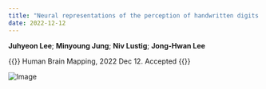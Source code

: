 ```yaml
---
title: "Neural representations of the perception of handwritten digits and visual objects from a convolutional neural network compared to humans"
date: 2022-12-12
---
```


**Juhyeon Lee**; **Minyoung Jung**; **Niv Lustig**; **Jong-Hwan Lee**

{{<format bright-green>}}
Human Brain Mapping, 2022 Dec 12.  Accepted
{{</format>}}

![Image](//bspl.korea.ac.kr/Board/Lab_News/2022/2022_Lee_etal_HBM.png)

<!--
[[PubMed](https://pubmed.ncbi.nlm.nih.gov/34415651/) /
[Google Scholar](https://scholar.google.com/scholar?hl=en&as_sdt=0%2C5&q=Mixed-effects+multilevel+analysis+followed+by+canonical+correlation+analysis+is+an+effective+fMRI+tool+for+the+investigation+of+idiosyncrasies&btnG=) /
[Journal Home](https://onlinelibrary.wiley.com/doi/full/10.1002/hbm.25627)]
-->
